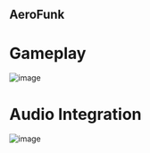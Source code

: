 ## AeroFunk
 
# Gameplay
![image](https://github.com/mewmewmewmewmewmewmew/AeroFunk/assets/125397197/7c32068e-f57d-4287-aea3-0e2c3a735326)


# Audio Integration
![image](https://github.com/mewmewmewmewmewmewmew/AeroFunk/assets/125397197/8424b1dd-c835-4537-beca-ff654e0ee2a8)

